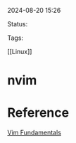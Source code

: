 
2024-08-20 15:26

Status:

Tags:

[[Linux]]
# nvim


# Reference

[Vim Fundamentals](https://theprimeagen.github.io/vim-fundamentals/)
